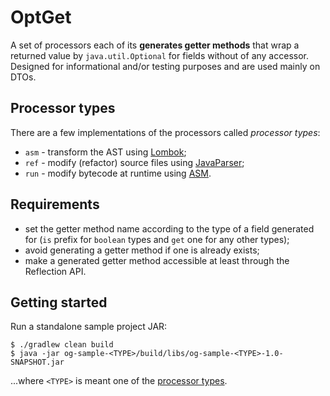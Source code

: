 # OptGet
A set of processors each of its **generates getter methods**  that wrap a returned value by `java.util.Optional` for fields without of any accessor. Designed for informational and/or testing purposes and are used mainly on DTOs.

## Processor types
There are a few implementations of the processors called _processor types_:
* `asm` - transform the AST using [Lombok](https://projectlombok.org/);
* `ref` - modify (refactor) source files using [JavaParser](https://javaparser.org/);
* `run` - modify bytecode at runtime using [ASM](https://asm.ow2.io/).

## Requirements
* set the getter method name according to the type of a field generated for (`is` prefix for `boolean` types and `get` one for any other types);
* avoid generating a getter method if one is already exists;
* make a generated getter method accessible at least through the Reflection API.

## Getting started

Run a standalone sample project JAR:

```
$ ./gradlew clean build
$ java -jar og-sample-<TYPE>/build/libs/og-sample-<TYPE>-1.0-SNAPSHOT.jar
```

...where `<TYPE>` is meant one of the [processor types](#processor-types).
